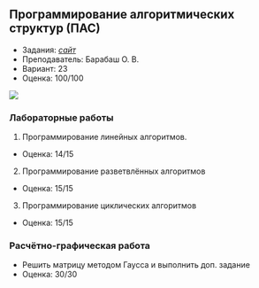 ## Программирование алгоритмических структур (ПАС)
- Задания: <a href = "http://bov.in.ua/studentam-1-go-kursu-2/">*сайт*</a>
- Преподаватель: Барабаш О. В.
- Вариант: 23
- Оценка: 100/100<br>

![](https://img.shields.io/badge/Programming%20Lang-Java-informational?style=flat-square&logo=java&logoColor=white&color=5194f0)

### Лабораторные работы
1. Программирование линейных алгоритмов.
- Оценка: 14/15
2. Программирование разветвлённых алгоритмов
- Оценка: 15/15
3. Программирование циклических алгоритмов
- Оценка: 15/15

### Расчётно-графическая работа
- Решить матрицу методом Гаусса и выполнить доп. задание
- Оценка: 30/30
